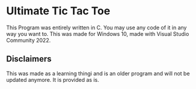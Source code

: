 # Ultimate Tic Tac Toe
This Program was entirely written in C. You may use any code of it in any way you want to.
This was made for Windows 10, made with Visual Studio Community 2022.
## Disclaimers
This was made as a learning thingi and is an older program and will not be updated anymore. It is provided as is.
